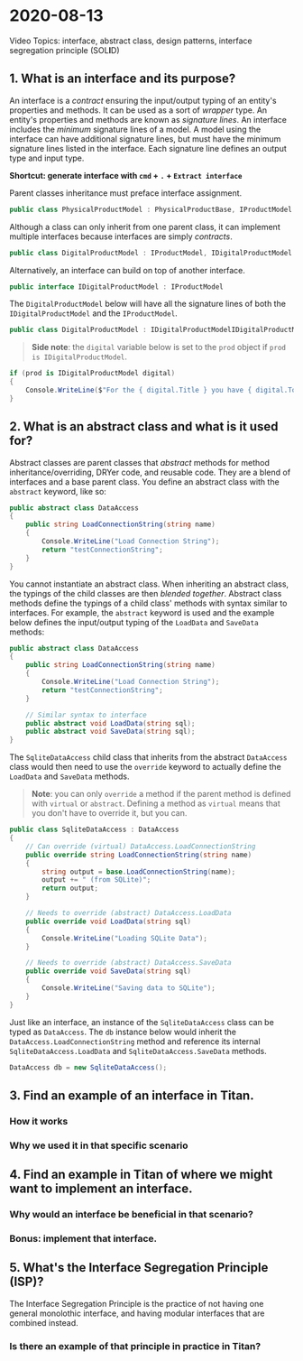 
# 2020-08-13

Video Topics: interface, abstract class, design patterns, interface segregation
principle (SOL**I**D)

## 1. What is an interface and its purpose?

An interface is a _contract_ ensuring the input/output typing of an entity's
properties and methods. It can be used as a sort of _wrapper_ type. An entity's
properties and methods are known as _signature lines_. An interface includes the
_minimum_ signature lines of a model. A model using the interface can have
additional signature lines, but must have the minimum signature lines listed in
the interface. Each signature line defines an output type and input type.

**Shortcut: generate interface with `cmd` + `.` + `Extract interface`**

Parent classes inheritance must preface interface assignment.

```c#
public class PhysicalProductModel : PhysicalProductBase, IProductModel
```

Although a class can only inherit from one parent class, it can implement
multiple interfaces because interfaces are simply _contracts_.

```c#
public class DigitalProductModel : IProductModel, IDigitalProductModel
```

Alternatively, an interface can build on top of another interface.

```c#
public interface IDigitalProductModel : IProductModel
```

The `DigitalProductModel` below will have all the signature lines of both the
`IDigitalProductModel` and the `IProductModel`.

```c#
public class DigitalProductModel : IDigitalProductModelIDigitalProductModel
```

> **Side note**: the `digital` variable below is set to the `prod` object if
> `prod is IDigitalProductModel`.

```c#
if (prod is IDigitalProductModel digital)
{
    Console.WriteLine($"For the { digital.Title } you have { digital.TotalDownloadsLeft } downloads left");
}
```

## 2. What is an abstract class and what is it used for?

Abstract classes are parent classes that _abstract_ methods for method
inheritance/overriding, DRYer code, and reusable code. They are a blend of
interfaces and a base parent class. You define an abstract class with the
`abstract` keyword, like so:

```c#
public abstract class DataAccess
{
    public string LoadConnectionString(string name)
    {
        Console.WriteLine("Load Connection String");
        return "testConnectionString";
    }
}
```

You cannot instantiate an abstract class. When inheriting an abstract class, the
typings of the child classes are then _blended together_. Abstract class methods
define the typings of a child class' methods with syntax similar to interfaces.
For example, the `abstract` keyword is used and the example below defines the
input/output typing of the `LoadData` and `SaveData` methods:

```c#
public abstract class DataAccess
{
    public string LoadConnectionString(string name)
    {
        Console.WriteLine("Load Connection String");
        return "testConnectionString";
    }

    // Similar syntax to interface
    public abstract void LoadData(string sql);
    public abstract void SaveData(string sql);
}
```

The `SqliteDataAccess` child class that inherits from the abstract `DataAccess`
class would then need to use the `override` keyword to actually define the
`LoadData` and `SaveData` methods.

> **Note**: you can only `override` a method if the parent method is defined
> with `virtual` or `abstract`. Defining a method as `virtual` means that you
> don't have to override it, but you can.

```c#
public class SqliteDataAccess : DataAccess
{
    // Can override (virtual) DataAccess.LoadConnectionString
    public override string LoadConnectionString(string name)
    {
        string output = base.LoadConnectionString(name);
        output += " (from SQLite)";
        return output;
    }

    // Needs to override (abstract) DataAccess.LoadData
    public override void LoadData(string sql)
    {
        Console.WriteLine("Loading SQLite Data");
    }

    // Needs to override (abstract) DataAccess.SaveData
    public override void SaveData(string sql)
    {
        Console.WriteLine("Saving data to SQLite");
    }
}
```

Just like an interface, an instance of the `SqliteDataAccess` class can be typed
as `DataAccess`. The `db` instance below would inherit the
`DataAccess.LoadConnectionString` method and reference its internal
`SqliteDataAccess.LoadData` and `SqliteDataAccess.SaveData` methods.

```c#
DataAccess db = new SqliteDataAccess();
```

## 3. Find an example of an interface in Titan.
### How it works
### Why we used it in that specific scenario

## 4. Find an example in Titan of where we might want to implement an interface.
### Why would an interface be beneficial in that scenario?
### Bonus: implement that interface.

## 5. What's the Interface Segregation Principle (ISP)?

The Interface Segregation Principle is the practice of not having one general
monolothic interface, and having modular interfaces that are combined instead.

### Is there an example of that principle in practice in Titan?
